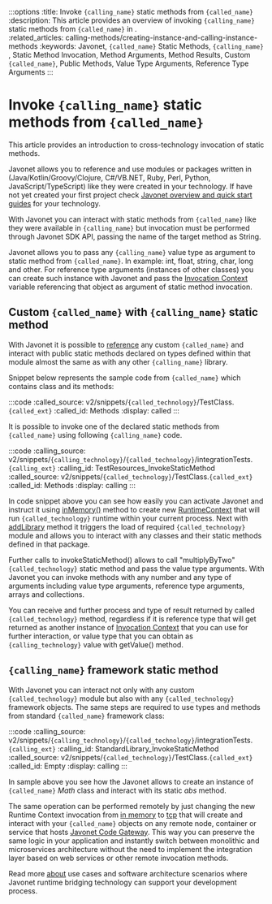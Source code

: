 :::options
:title: Invoke `{calling_name}` static methods from `{called_name}`  
:description: This article provides an overview of invoking `{calling_name}` static methods from `{called_name}` in .  
:related_articles: calling-methods/creating-instance-and-calling-instance-methods
:keywords: Javonet, `{called_name}` Static Methods, `{calling_name}` , Static Method Invocation, Method Arguments, Method Results, Custom `{called_name}`, Public Methods, Value Type Arguments, Reference Type Arguments
:::

# Invoke `{calling_name}` static methods from `{called_name}`  
  
This article provides an introduction to cross-technology invocation of static methods.  
  
Javonet allows you to reference and use modules or packages written in (Java/Kotlin/Groovy/Clojure, C#/VB.NET, Ruby, Perl, Python, JavaScript/TypeScript) like they were created in your technology. If have not yet created your first project check [Javonet overview and quick start guides](/guides/v2/`{calling_technology}`/`{called_technology}`/getting-started/about-javonet) for your technology.
  
With Javonet you can interact with static methods from `{called_name}` like they were available in `{calling_name}` but invocation must be performed through Javonet SDK API, passing the name of the target method as String.  
  
Javonet allows you to pass any `{calling_name}` value type as argument to static method from `{called_name}`. In example: int, float, string, char, long and other. For reference type arguments (instances of other classes) you can create such instance with Javonet and pass the [Invocation Context](/guides/v2/`{calling_technology}`/`{called_technology}`/foundations/invocation-context) variable referencing that object as argument of static method invocation.  
  
## Custom `{called_name}` with `{calling_name}` static method   
  
With Javonet it is possible to [reference](/guides/v2/`{calling_technology}`/`{called_technology}`/getting-started/adding-references-to-libraries) any custom `{called_name}` and interact with public static methods declared on types defined within that module almost the same as with any other `{calling_name}` library.  
  
Snippet below represents the sample code from `{called_name}` which contains class and its methods:  
  
:::code
:called_source: v2/snippets/`{called_technology}`/TestClass.`{called_ext}`
:called_id: Methods
:display: called
:::
  
It is possible to invoke one of the declared static methods from `{called_name}` using following `{calling_name}` code.
  
:::code
:calling_source: v2/snippets/`{calling_technology}`/`{called_technology}`/integrationTests.`{calling_ext}`
:calling_id: TestResources_InvokeStaticMethod
:called_source: v2/snippets/`{called_technology}`/TestClass.`{called_ext}`
:called_id: Methods
:display: calling
:::

In code snippet above you can see how easily you can activate Javonet and instruct it using [inMemory()](/guides/v2/`{calling_technology}`/`{called_technology}`/foundations/in-memory-channel) method to create new [RuntimeContext](/guides/v2/`{calling_technology}`/`{called_technology}`/foundations/runtime-context) that will run `{called_technology}` runtime within your current process. Next with [addLibrary](/guides/v2/`{calling_technology}`/`{called_technology}`/getting-started/adding-references-to-libraries) method it triggers the load of required `{called_technology}` module and allows you to interact with any classes and their static methods defined in that package.
  
Further calls to invokeStaticMethod() allows to call "multiplyByTwo" `{called_technology}` static method and pass the value type arguments. With Javonet you can invoke methods with any number and any type of arguments including value type arguments, reference type arguments, arrays and collections.  
  
You can receive and further process and type of result returned by called `{called_technology}` method, regardless if it is reference type that will get returned as another instance of [Invocation Context](/guides/v2/`{calling_technology}`/`{called_technology}`/foundations/invocation-context) that you can use for further interaction, or value type that you can obtain as `{calling_technology}` value with getValue() method.  
  
## `{calling_name}` framework static method
  
With Javonet you can interact not only with any custom `{called_technology}` module but also with any `{called_technology}` framework objects. The same steps are required to use types and methods from standard `{called_name}` framework class:
  
:::code
:calling_source: v2/snippets/`{calling_technology}`/`{called_technology}`/integrationTests.`{calling_ext}`
:calling_id: StandardLibrary_InvokeStaticMethod
:called_source: v2/snippets/`{called_technology}`/TestClass.`{called_ext}`
:called_id: Empty
:display: calling
:::
  
In sample above you see how the Javonet allows to create an instance of `{called_name}` _Math_ class and interact with its static _abs_ method.

The same operation can be performed remotely by just changing the new Runtime Context invocation from [in memory](/guides/v2/`{calling_technology}`/`{called_technology}`/foundations/in-memory-channel) to [tcp](/guides/v2/`{calling_technology}`/`{called_technology}`/foundations/tcp-channel) that will create and interact with your `{called_name}` objects on any remote node, container or service that hosts [Javonet Code Gateway](/guides/v2/`{calling_technology}`/`{called_technology}`/javonet-code-gateway/about-javonet-code-gateway). This way you can preserve the same logic in your application and instantly switch between monolithic and microservices architecture without the need to implement the integration layer based on web services or other remote invocation methods.
  
Read more [about](/guides/v2/`{calling_technology}`/`{called_technology}`/getting-started/about-javonet) use cases and software architecture scenarios where Javonet runtime bridging technology can support your development process.
